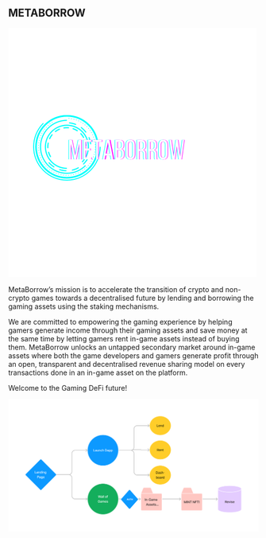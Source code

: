 ## METABORROW
![Screenshot](MetaBorrow.png)

MetaBorrow’s mission is to accelerate the transition of crypto and non-crypto games towards a decentralised future by lending and borrowing the gaming assets using the staking mechanisms.

We are committed to empowering the gaming experience by helping gamers generate income through their gaming assets and save money at the same time by letting gamers rent in-game assets instead of buying them. 
MetaBorrow unlocks an untapped secondary market around in-game assets where both the game developers and gamers generate profit through an open, transparent and decentralised revenue sharing model on every transactions done in an in-game asset on the platform.

Welcome to the Gaming DeFi future!

![Screenshot](METABORROW_FLOW.png)



